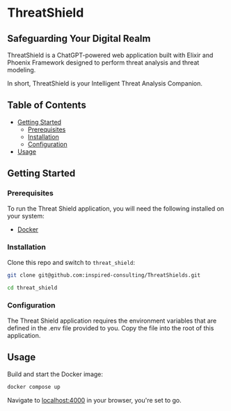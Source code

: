 # ThreatShield

## Safeguarding Your Digital Realm

ThreatShield is a ChatGPT-powered web application built with Elixir and Phoenix Framework designed to perform threat analysis and threat modeling.

In short, ThreatShield is your Intelligent Threat Analysis Companion.

## Table of Contents

- [Getting Started](#getting-started)
  - [Prerequisites](#prerequisites)
  - [Installation](#installation)
  - [Configuration](#configuration)
- [Usage](#usage)

## Getting Started

### Prerequisites

To run the Threat Shield application, you will need the following installed on your system:

- [Docker](https://www.docker.com/get-started)

### Installation

Clone this repo and switch to `threat_shield`:

```bash
git clone git@github.com:inspired-consulting/ThreatShields.git

cd threat_shield
```

### Configuration

The Threat Shield application requires the environment variables that are defined in the .env file provided to you. Copy the file into the root of this application.

## Usage

Build and start the Docker image:

```bash
docker compose up
```

Navigate to [localhost:4000](http://localhost:4000) in your browser, you're set to go.
